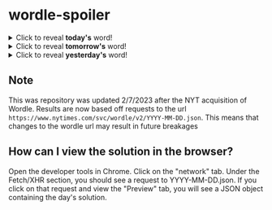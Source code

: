 # wordle-spoiler

<details>
  <summary>Click to reveal <b>today's</b> word!</summary>
  <br>
  <b> flank </b>
</details>

<details>
  <summary>Click to reveal <b>tomorrow's</b> word!</summary>
  <br>
  <b> burly </b>
</details>

<details>
  <summary>Click to reveal <b>yesterday's</b> word!</summary>
  <br>
  <b> tonic </b>
</details>

## Note
This was repository was updated 2/7/2023 after the NYT acquisition of Wordle. Results are now based off requests to the url `https://www.nytimes.com/svc/wordle/v2/YYYY-MM-DD.json`. This means that changes to the wordle url may result in future breakages

## How can I view the solution in the browser?
Open the developer tools in Chrome. Click on the "network" tab. Under the Fetch/XHR section, you should see a request to YYYY-MM-DD.json. If you click on that request and view the "Preview" tab, you will see a JSON object containing the day's solution.